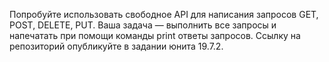 Попробуйте использовать свободное API для написания запросов GET, POST, DELETE, PUT. Ваша задача — выполнить все запросы и напечатать при помощи команды print ответы запросов. Ссылку на репозиторий опубликуйте в задании юнита 19.7.2.
